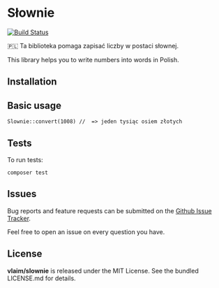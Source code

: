 # Słownie

[![Build Status](https://travis-ci.com/vlaim/slownie.svg?token=yjpboQ1s7oorxyxVXyou&branch=master)](https://travis-ci.com/vlaim/slownie)

🇵🇱 Ta biblioteka pomaga zapisać liczby w postaci słownej.


This library helps you to write numbers into words in Polish.


## Installation

## Basic usage 

```
Slownie::convert(1008) //  => jeden tysiąc osiem złotych
```

## Tests

To run tests: 
```
composer test
```

## Issues

Bug reports and feature requests can be submitted on the [Github Issue Tracker](https://github.com/vlaim/slownie/issues). 

Feel free to open an issue on every question you have.


## License

**vlaim/slownie** is released under the MIT License. See the bundled LICENSE.md for details.




